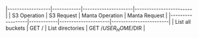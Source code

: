 |------------------|------------|---------------------|------------------------| 
| S3 Operation     | S3 Request | Manta Operation     | Manta Request          |
|------------------|------------|---------------------|------------------------|
| List all buckets | GET /      | List directories    | GET /$USER_HOME/$DIR   |

